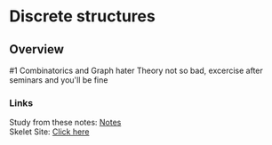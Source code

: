 
# Discrete structures

## Overview

#1 Combinatorics and Graph hater
Theory not so bad, excercise after seminars and you'll be fine

### Links
Study from these notes: [Notes](https://store.fmi.uni-sofia.bg/fmi/logic/msoskova/LectureNotesDMA.pdf) \
Skelet Site: [Click here](https://skelet.ludost.net/)
